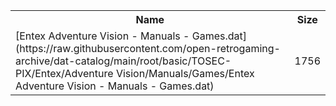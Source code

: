 <table>
<tr><th>Name</th><th>Size</th></tr>
<tr><td>
[Entex Adventure Vision - Manuals - Games.dat](https://raw.githubusercontent.com/open-retrogaming-archive/dat-catalog/main/root/basic/TOSEC-PIX/Entex/Adventure Vision/Manuals/Games/Entex Adventure Vision - Manuals - Games.dat)
</td><td>1756</td></tr>
</table>
